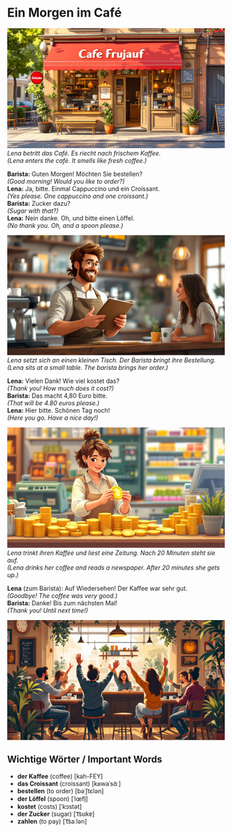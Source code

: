 # Ein Morgen im Café  
![Img_1a2b3c](images\Img_1a2b3c.png)        
*Lena betritt das Café. Es riecht nach frischem Kaffee.*  
*(Lena enters the café. It smells like fresh coffee.)*

**Barista:** Guten Morgen! Möchten Sie bestellen?  
*(Good morning! Would you like to order?)*  
**Lena:** Ja, bitte. Einmal Cappuccino und ein Croissant.  
*(Yes please. One cappuccino and one croissant.)*  
**Barista:** Zucker dazu?  
*(Sugar with that?)*  
**Lena:** Nein danke. Oh, und bitte einen Löffel.  
*(No thank you. Oh, and a spoon please.)*  

![Img_4d5e6f](images\Img_4d5e6f.png)        
*Lena setzt sich an einen kleinen Tisch. Der Barista bringt ihre Bestellung.*  
*(Lena sits at a small table. The barista brings her order.)*

**Lena:** Vielen Dank! Wie viel kostet das?  
*(Thank you! How much does it cost?)*  
**Barista:** Das macht 4,80 Euro bitte.  
*(That will be 4.80 euros please.)*  
**Lena:** Hier bitte. Schönen Tag noch!  
*(Here you go. Have a nice day!)*  

![Img_j0k1l2](images\Img_j0k1l2.png)        
*Lena trinkt ihren Kaffee und liest eine Zeitung. Nach 20 Minuten steht sie auf.*  
*(Lena drinks her coffee and reads a newspaper. After 20 minutes she gets up.)*

**Lena** (zum Barista): Auf Wiedersehen! Der Kaffee war sehr gut.  
*(Goodbye! The coffee was very good.)*  
**Barista:** Danke! Bis zum nächsten Mal!  
*(Thank you! Until next time!)*  

![Img_m3n4o5](images\Img_m3n4o5.png)        

## Wichtige Wörter / Important Words
- **der Kaffee** (coffee) [kah-FEY]
- **das Croissant** (croissant) [kʁwaˈsɑ̃ː]
- **bestellen** (to order) [bəˈʃtɛlən]
- **der Löffel** (spoon) [ˈlœfl̩]
- **kostet** (costs) [ˈkɔstət]
- **der Zucker** (sugar) [ˈt͡sʊkɐ]
- **zahlen** (to pay) [ˈt͡saːlən]